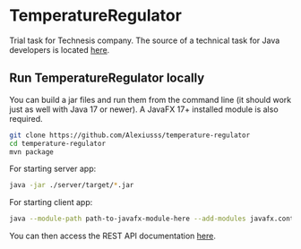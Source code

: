 # TemperatureRegulator

Trial task for Technesis company. The source of a technical task for Java developers is located [here](https://disk.yandex.ru/i/76jeU9Ai8HlKhw).

## Run TemperatureRegulator locally
You can build a jar files and run them from the command line (it should work just as well with Java 17 or newer). A JavaFX 17+ installed module is also required.
```bash
git clone https://github.com/Alexiusss/temperature-regulator
cd temperature-regulator
mvn package
```
For starting server app:
```bash
java -jar ./server/target/*.jar 
```
For starting client app:
```bash
java --module-path path-to-javafx-module-here --add-modules javafx.controls,javafx.fxml -jar ./client/target/*.jar
```

You can then access the REST API documentation [here](http://localhost:9090/swagger-ui/index.html#/).